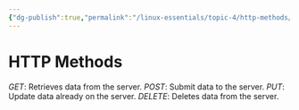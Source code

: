 ```yaml
---
{"dg-publish":true,"permalink":"/linux-essentials/topic-4/http-methods/"}
---
```


# HTTP Methods
_GET_: Retrieves data from the server.
_POST_: Submit data to the server.
_PUT_: Update data already on the server.
_DELETE_: Deletes data from the server.